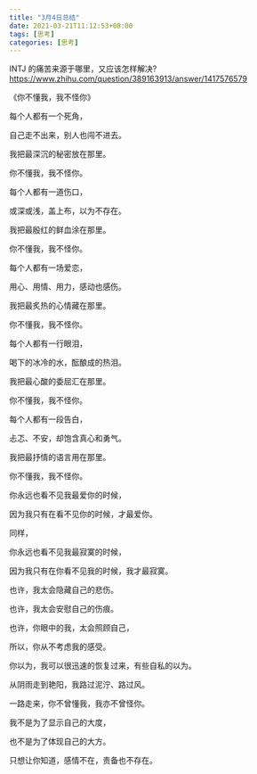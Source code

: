 ```yaml
---
title: "3月4日总结"
date: 2021-03-21T11:12:53+08:00
tags: [思考]
categories: [思考]
---
```


INTJ 的痛苦来源于哪里，又应该怎样解决? https://www.zhihu.com/question/389163913/answer/1417576579

 

《你不懂我，我不怪你》

每个人都有一个死角，

自己走不出来，别人也闯不进去。

我把最深沉的秘密放在那里。

你不懂我，我不怪你。

每个人都有一道伤口，

或深或浅，盖上布，以为不存在。

我把最殷红的鲜血涂在那里。

你不懂我，我不怪你。

每个人都有一场爱恋，

用心、用情、用力，感动也感伤。

我把最炙热的心情藏在那里。

你不懂我，我不怪你。

每个人都有一行眼泪，

喝下的冰冷的水，酝酿成的热泪。

我把最心酸的委屈汇在那里。

你不懂我，我不怪你。

每个人都有一段告白，

忐忑、不安，却饱含真心和勇气。

我把最抒情的语言用在那里。

你不懂我，我不怪你。

你永远也看不见我最爱你的时候，

因为我只有在看不见你的时候，才最爱你。

同样，

你永远也看不见我最寂寞的时候，

因为我只有在你看不见我的时候，我才最寂寞。

也许，我太会隐藏自己的悲伤。

也许，我太会安慰自己的伤痕。

也许，你眼中的我，太会照顾自己，

所以，你从不考虑我的感受。

你以为，我可以很迅速的恢复过来，有些自私的以为。

从阴雨走到艳阳，我路过泥泞、路过风。

一路走来，你不曾懂我，我亦不曾怪你。

我不是为了显示自己的大度，

也不是为了体现自己的大方。

只想让你知道，感情不在，责备也不存在。